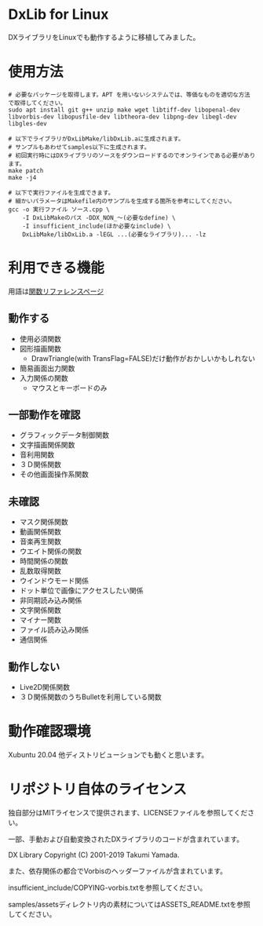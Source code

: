 DxLib for Linux
===============

DXライブラリをLinuxでも動作するように移植してみました。

# 使用方法
```
# 必要なパッケージを取得します。APT を用いないシステムでは、等価なものを適切な方法で取得してください。
sudo apt install git g++ unzip make wget libtiff-dev libopenal-dev libvorbis-dev libopusfile-dev libtheora-dev libpng-dev libegl-dev libgles-dev

# 以下でライブラリがDxLibMake/libDxLib.aに生成されます。
# サンプルもあわせてsamples以下に生成されます。
# 初回実行時にはDXライブラリのソースをダウンロードするのでオンラインである必要があります。
make patch
make -j4

# 以下で実行ファイルを生成できます。
# 細かいパラメータはMakefile内のサンプルを生成する箇所を参考にしてください。
gcc -o 実行ファイル ソース.cpp \
    -I DxLibMakeのパス -DDX_NON_〜(必要なdefine) \
    -I insufficient_include(ほか必要なinclude) \
    DxLibMake/libDxLib.a -lEGL ...(必要なライブラリ)... -lz
```

# 利用できる機能

用語は[関数リファレンスページ](https://dxlib.xsrv.jp/dxfunc.html)

## 動作する

- 使用必須関数
- 図形描画関数
  - DrawTriangle(with TransFlag=FALSE)だけ動作がおかしいかもしれない
- 簡易画面出力関数
- 入力関係の関数
  - マウスとキーボードのみ

## 一部動作を確認

- グラフィックデータ制御関数
- 文字描画関係関数
- 音利用関数
- ３Ｄ関係関数
- その他画面操作系関数

## 未確認

- マスク関係関数
- 動画関係関数
- 音楽再生関数
- ウエイト関係の関数
- 時間関係の関数
- 乱数取得関数
- ウインドウモード関係
- ドット単位で画像にアクセスしたい関係
- 非同期読み込み関係
- 文字関係関数
- マイナー関数
- ファイル読み込み関係
- 通信関係

## 動作しない

- Live2D関係関数
- ３Ｄ関係関数のうちBulletを利用している関数

# 動作確認環境

Xubuntu 20.04
他ディストリビューションでも動くと思います。

# リポジトリ自体のライセンス

独自部分はMITライセンスで提供されます、LICENSEファイルを参照してください。

一部、手動および自動変換されたDXライブラリのコードが含まれています。

DX Library Copyright (C) 2001-2019 Takumi Yamada.

また、依存関係の都合でVorbisのヘッダーファイルが含まれています。

insufficient\_include/COPYING-vorbis.txtを参照してください。

samples/assetsディレクトリ内の素材についてはASSETS\_README.txtを参照してください。
